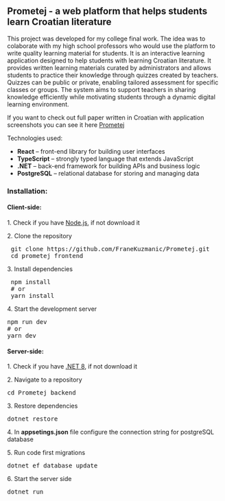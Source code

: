 <h2>Prometej - a web platform that helps students learn Croatian literature</h2>

<p>This project was developed for my college final work. The idea was to colaborate with my high school professors who would use the platform to write quality learning material for students. It is an interactive learning application designed to help students with learning Croatian literature. It provides written learning materials curated by administrators and allows students to practice their knowledge through quizzes created by teachers. Quizzes can be public or private, enabling tailored assessment for specific classes or groups. The system aims to support teachers in sharing knowledge efficiently while motivating students through a dynamic digital learning environment. </p>

<p>If you want to check out full paper written in Croatian with application screenshots you can see it here <a href="https://drive.google.com/file/d/1dKCoy6_ElFA_kVEj95mHxvKKT-1d5zTl/view?usp=drive_link" target="_blank">Prometej</a></p>

<p>Technologies used:</p>
<ul>
  <li><b>React</b> – front-end library for building user interfaces</li>
  <li><b>TypeScript</b> – strongly typed language that extends JavaScript</li>
  <li><b>.NET</b> – back-end framework for building APIs and business logic</li>
  <li><b>PostgreSQL</b> – relational database for storing and managing data</li>
</ul>

<h3>Installation:</h3>

<h4>Client-side:</h4>
<p>1. Check if you have <a href="https://nodejs.org/" target="_blank">Node.js</a>, if not download it</p>
<p>2. Clone the repository</p>
<pre lang="markdown"> git clone https://github.com/FraneKuzmanic/Prometej.git
 cd prometej_frontend  </pre>
 <p>3. Install  dependencies</p>
 <pre lang="markdown"> npm install
 # or
 yarn install </pre>
 <p>4. Start the development server</p>
  <pre lang="markdown">npm run dev
# or
yarn dev </pre>

<h4>Server-side:</h4> 
<p>1. Check if you have <a href="https://dotnet.microsoft.com/en-us/download/dotnet/8.0" target=_blank">.NET 8</a>, if not download it</p>
<p>2. Navigate to a repository</p>
<pre lang="markdown">cd Prometej_backend</pre>
<p>3. Restore dependencies</p>
<pre lang="markdown">dotnet restore</pre>
<p>4. In <b>appsetings.json</b> file configure the connection string for postgreSQL database</p>
<p>5. Run code first migrations</p>
<pre lang="markdown">dotnet ef database update</pre>
<p>6. Start the server side</p>
<pre lang="markdown">dotnet run</pre>

